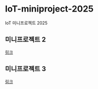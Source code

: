 # IoT-miniproject-2025
IoT 미니프로젝트 2025

## 미니프로젝트 2
[링크](./miniproject2/README.md)

## 미니프로젝트 3
[링크](./miniproject3/README.md)
